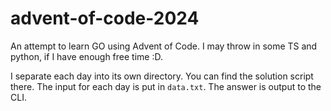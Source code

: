 # advent-of-code-2024

An attempt to learn GO using Advent of Code. I may throw in some TS and python, if I have enough free time :D.

I separate each day into its own directory. You can find the solution script there.
The input for each day is put in `data.txt`. The answer is output to the CLI.
